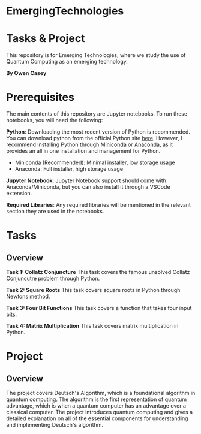 # EmergingTechnologies

# Tasks & Project
This repository is for Emerging Technologies, where we study the use of Quantum Computing as an emerging technology.  

**By Owen Casey**

# Prerequisites
The main contents of this repository are Jupyter notebooks. To run these notebooks, you will need the following:

**Python**: Downloading the most recent version of Python is recommended. You can download python from the official Python site [here](https://www.python.org/downloads/). However, I recommend installing Python through [Miniconda](https://docs.conda.io/projects/miniconda/en/latest/) or [Anaconda](https://www.anaconda.com/download), as it provides an all in one installation and management for Python. 
- Miniconda (Recommended): Minimal installer, low storage usage
- Anaconda: Full installer, high storage usage 

**Jupyter Notebook**: Jupyter Notebook support should come with Anaconda/Miniconda, but you can also install it through a VSCode extension.

**Required Libraries**: Any required libraries will be mentioned in the relevant section they are used in the notebooks. 

# Tasks

## Overview
**Task 1: Collatz Conjuncture**
This task covers the famous unsolved Collatz Conjuncutre problem through Python.

**Task 2: Square Roots**
This task covers square roots in Python through Newtons method. 

**Task 3: Four Bit Functions**
This task covers a function that takes four input bits.

**Task 4: Matrix Multiplication**
This task covers matrix multiplication in Python.

# Project

## Overview
The project covers Deutsch's Algorithm, which is a foundational algorithm in quantum computing. The algorithm is the first representation of quantum advantage, which is when a quantum computer has an advantage over a classical computer. The project introduces quantum computing and gives a detailed explanation on all of the essential components for understanding and implementing Deutsch's algorithm.